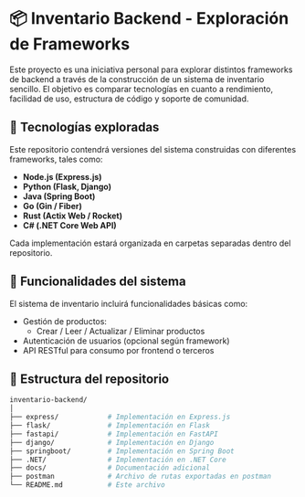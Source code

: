 # 📦 Inventario Backend - Exploración de Frameworks

Este proyecto es una iniciativa personal para explorar distintos frameworks de backend a través de la construcción de un sistema de inventario sencillo. El objetivo es comparar tecnologías en cuanto a rendimiento, facilidad de uso, estructura de código y soporte de comunidad.

## 🚀 Tecnologías exploradas

Este repositorio contendrá versiones del sistema construidas con diferentes frameworks, tales como:

- **Node.js (Express.js)**
- **Python (Flask, Django)**
- **Java (Spring Boot)**
- **Go (Gin / Fiber)**
- **Rust (Actix Web / Rocket)**
- **C# (.NET Core Web API)**

Cada implementación estará organizada en carpetas separadas dentro del repositorio.

## 🧾 Funcionalidades del sistema

El sistema de inventario incluirá funcionalidades básicas como:

- Gestión de productos:
  - Crear / Leer / Actualizar / Eliminar productos
- Autenticación de usuarios (opcional según framework)
- API RESTful para consumo por frontend o terceros

## 📁 Estructura del repositorio

```bash
inventario-backend/
│
├── express/            # Implementación en Express.js
├── flask/              # Implementación en Flask
├── fastapi/            # Implementación en FastAPI
├── django/             # Implementación en Django
├── springboot/         # Implementación en Spring Boot
├── .NET/               # Implementación en .NET Core
├── docs/               # Documentación adicional
├── postman             # Archivo de rutas exportadas en postman
└── README.md           # Este archivo
